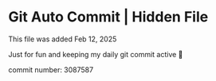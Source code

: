 # Git Auto Commit | Hidden File

This file was added Feb 12, 2025

Just for fun and keeping my daily git commit active 🤪

commit number: 3087587
